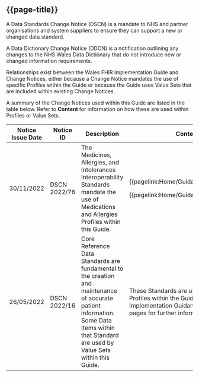 ## {{page-title}}

A Data Standards Change Notice (DSCN) is a mandate to NHS and partner organisations and system suppliers to ensure they can support a new or changed data standard.

A Data Dictionary Change Notice (DDCN) is a notification outlining any changes to the NHS Wales Data Dictionary that do not introduce new or changed information requirements.

Relationships exist between the Wales FHIR Implementation Guide and Change Notices, either because a Change Notice mandates the use of specific Profiles within the Guide or because the Guide uses Value Sets that are included within existing Change Notices.  

A summary of the Change Notices used within this Guide are listed in the table below. Refer to <b> Content </b> for information on how these are used within Profiles or Value Sets.  


|Notice Issue Date|Notice ID|Description   |Content               |
|-|-|-|-|
|30/11/2022|DSCN 2022/76|The Medicines, Allergies, and Intolerances Interoperability Standards mandate the use of Medications and Allergies Profiles within this Guide.|<p>{{pagelink:Home/Guidance/Allergy}} <p>{{pagelink:Home/Guidance/Medications}}|
|26/05/2022|DSCN 2022/16|Core Reference Data Standards are fundamental to the creation and maintenance of accurate patient information. Some Data Items within that Standard are used by Value Sets within this Guide.|These Standards are used by various Profiles within the Guide. Refer to Implementation Guidance on Profile pages for further information.|